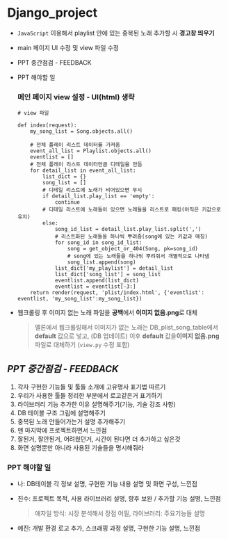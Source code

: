 # Django_project



* `JavaScript` 이용해서 playlist 안에 있는 중복된 노래 추가할 시 **경고창 띄우기**

* main 페이지 UI 수정 및 view 파일 수정

* PPT 중간점검 - FEEDBACK

* PPT 해야할 일

  

  ### 메인 페이지 view 설정 - UI(html) 생략

  ```django
  # view 파일
  
  def index(request):
      my_song_list = Song.objects.all()
  
      # 전체 플레이 리스트 데이터를 가져옴
      event_all_list = Playlist.objects.all()
      eventlist = []
      # 전체 플레이 리스트 데이터만큼 디테일을 만듬
      for detail_list in event_all_list:
          list_dict = {}
          song_list = []
          # 디테일 리스트에 노래가 비어있으면 무시
          if detail_list.play_list == 'empty':
              continue
          # 디테일 리스트에 노래들이 있으면 노래들을 리스트로 패킹(아직은 키값으로 유지)
          else:
              song_id_list = detail_list.play_list.split(',')
              # 리스트화된 노래들을 하나씩 뿌려줌(song에 있는 키값과 매칭)
              for song_id in song_id_list:
                  song = get_object_or_404(Song, pk=song_id)
                  # song에 있는 노래들을 하나씪 뿌려줘서 개별적으로 나타냄
                  song_list.append(song)
              list_dict['my_playlist'] = detail_list
              list_dict['song_list'] = song_list
              eventlist.append(list_dict)
              eventlist = eventlist[-3:]
      return render(request, 'plist/index.html', {'eventlist': eventlist, 'my_song_list':my_song_list})
  ```

  

* 웹크롤링 후 이미지 없는 노래 파일을 **공백**에서 **이미지 없음.png**로 대체

  > 멜론에서 웹크롤링해서 이미지가 없는 노래는  DB_plist_song_table에서 **default** 값으로 넣고,  (DB 업데이트) 이후 **default** 값을**이미지 없음.png** 파일로 대체하기 (`view.py` 수정 포함)





## *PPT 중간점검 - FEEDBACK*



1. 각자 구현한 기능들 및 툴들 소개에 고유명사 표기법 따르기
2. 우리가 사용한 툴들 정리한 부분에서 로고같은거 표기하기
3. 라이브러리 기능 추가한 이유 설명해주기(기능, 기술 강조 사항)
4. DB 테이블 구조 그림에 설명해주기
5. 중복된 노래 안들어가는거 설명 추가해주기
6. 맨 마지막에 프로젝트하면서 느낀점
7. 잘된거, 잘안된거, 어려웠던거, 시간이 된다면 더 추가하고 싶은것
8. 화면 설명뿐만 아니라 사용된 기술들을 명시해줘라



### PPT 해야할 일

* 나: DB테이블 각 정보 설명, 구현한 기능 내용 설명 및 화면 구성, 느낀점

* 진수: 프로젝트 목적, 사용 라이브러리 설명, 향후 보완 / 추가할 기능 설명, 느낀점

  > 애자일 방식: 시장 분석해서 장점 어필, 라이브러리: 주요기능들 설명

* 예진: 개발 환경 로고 추가, 스크래핑 과정 설명, 구현한 기능 설명, 느낀점
